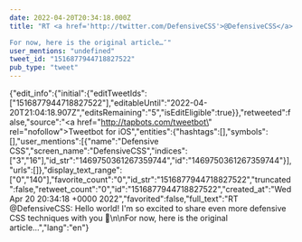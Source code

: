 ```yaml
---
date: 2022-04-20T20:34:18.000Z
title: "RT <a href='http://twitter.com/DefensiveCSS'>@DefensiveCSS</a>: Hello world! I'm so excited to share even more defensive CSS techniques with you 🤩

For now, here is the original article…″"
user_mentions: "undefined"
tweet_id: "1516877944718827522"
pub_type: "tweet"
---
```

{"edit_info":{"initial":{"editTweetIds":["1516877944718827522"],"editableUntil":"2022-04-20T21:04:18.907Z","editsRemaining":"5","isEditEligible":true}},"retweeted":false,"source":"<a href=\"http://tapbots.com/tweetbot\" rel=\"nofollow\">Tweetbot for iΟS</a>","entities":{"hashtags":[],"symbols":[],"user_mentions":[{"name":"Defensive CSS","screen_name":"DefensiveCSS","indices":["3","16"],"id_str":"1469750361267359744","id":"1469750361267359744"}],"urls":[]},"display_text_range":["0","140"],"favorite_count":"0","id_str":"1516877944718827522","truncated":false,"retweet_count":"0","id":"1516877944718827522","created_at":"Wed Apr 20 20:34:18 +0000 2022","favorited":false,"full_text":"RT @DefensiveCSS: Hello world! I'm so excited to share even more defensive CSS techniques with you 🤩\n\nFor now, here is the original article…","lang":"en"}
